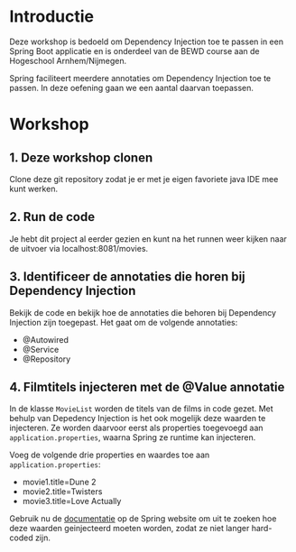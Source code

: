 # Introductie

Deze workshop is bedoeld om Dependency Injection toe te passen in een Spring Boot applicatie en is onderdeel van de BEWD
course aan de Hogeschool Arnhem/Nijmegen.

Spring faciliteert meerdere annotaties om Dependency Injection toe te passen. In deze oefening gaan we een aantal
daarvan toepassen.

# Workshop

## 1. Deze workshop clonen

Clone deze git repository zodat je er met je eigen favoriete java IDE mee kunt werken.

## 2. Run de code

Je hebt dit project al eerder gezien en kunt na het runnen weer kijken naar de uitvoer via localhost:8081/movies.

## 3. Identificeer de annotaties die horen bij Dependency Injection

Bekijk de code en bekijk hoe de annotaties die behoren bij Dependency Injection zijn toegepast. Het gaat om de volgende
annotaties:

* @Autowired
* @Service
* @Repository

## 4. Filmtitels injecteren met de @Value annotatie

In de klasse `MovieList` worden de titels van de films in code gezet. Met behulp van Depedency Injection is het ook
mogelijk
deze waarden te injecteren. Ze worden daarvoor eerst als properties toegevoegd aan `application.properties`, waarna
Spring
ze runtime kan injecteren.

Voeg de volgende drie properties en waardes toe aan `application.properties`:

* movie1.title=Dune 2
* movie2.title=Twisters
* movie3.title=Love Actually

Gebruik nu
de [documentatie](https://docs.spring.io/spring-framework/reference/core/beans/annotation-config/value-annotations.html)
op de Spring website om uit te zoeken hoe deze waarden geinjecteerd moeten worden, zodat ze niet langer
hard-coded zijn.